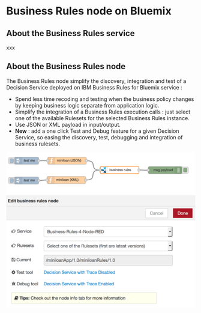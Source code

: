 # Business Rules node on Bluemix

## About the Business Rules service
xxx

## About the Business Rules node
The Business Rules node simplify the discovery, integration and test of a Decision Service deployed on IBM Business Rules for Bluemix service : 
- Spend less time recoding and testing when the business policy changes by keeping business logic separate from application logic.
- Simplify the integration of a Business Rules execution calls : just select one of the available Rulesets for the selected Business Rules instance.
- Use JSON or XML payload in input/output.
- **New** : add a one click Test and Debug feature for a given Decision Service, so easing the discovery, test, debugging and integration of business rulesets.

![Business Rules node sample flow](images/simple-flow.png)
![Business Rules node Edit](images/edit-BR-node.png)
